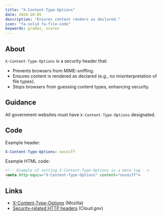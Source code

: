 ```yaml
---
title: "X-Content-Type-Options"
date: 2024-10-05
description: "Ensures content renders as declared."
icon: "fa-solid fa-file-code"
keywords: grades, scores
---
```


## About

`X-Content-Type-Options` is a security header that:

- Prevents browsers from MIME-sniffing.
- Ensures content is rendered as declared (e.g., no misinterpretation of file types).
- Stops browsers from guessing content types, enhancing security.

## Guidance

All government websites must have `X-Content-Type-Options` designated.

## Code

Example header:

```yaml
X-Content-Type-Options: nosniff
```

Example HTML code:

```html
<!-- Example of setting X-Content-Type-Options in a meta tag -->
<meta http-equiv="X-Content-Type-Options" content="nosniff">
```

## Links

* [X-Content-Type-Options](https://developer.mozilla.org/en-US/docs/Web/HTTP/Headers/X-Content-Type-Options) (Mozilla)
* [Security-related HTTP headers](https://cloud.gov/docs/management/headers/) (Cloud.gov)
